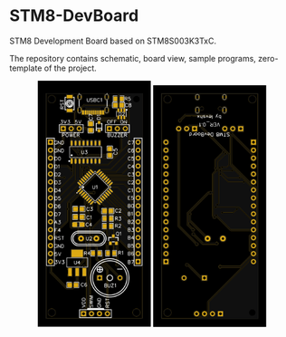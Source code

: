 # STM8-DevBoard
STM8 Development Board based on STM8S003K3TxC. 

The repository contains schematic, board view, sample programs, zero-template of the project. 


<p align="center">
  <img src="docs/top2d.svg" style="max-width: 200px;"/>
  <img src="docs/bottom2d.svg" style="max-width: 200px;"/>
</p>


